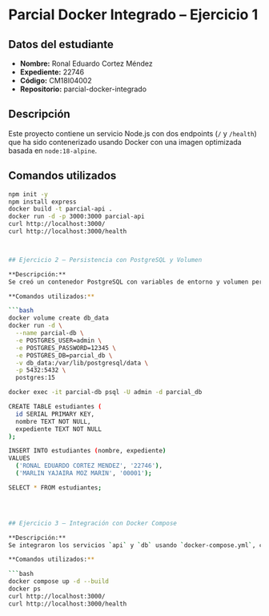 # Parcial Docker Integrado – Ejercicio 1


## Datos del estudiante
- **Nombre:** Ronal Eduardo Cortez Méndez
- **Expediente:** 22746 
- **Código:** CM18I04002 
- **Repositorio:** parcial-docker-integrado

## Descripción
Este proyecto contiene un servicio Node.js con dos endpoints (`/` y `/health`) que ha sido contenerizado usando Docker con una imagen optimizada basada en `node:18-alpine`.

## Comandos utilizados

```bash
npm init -y
npm install express
docker build -t parcial-api .
docker run -d -p 3000:3000 parcial-api
curl http://localhost:3000/
curl http://localhost:3000/health



## Ejercicio 2 – Persistencia con PostgreSQL y Volumen

**Descripción:**  
Se creó un contenedor PostgreSQL con variables de entorno y volumen persistente. Se creó la tabla `estudiantes` y se insertaron registros. Se validó que los datos persisten tras reinicio.

**Comandos utilizados:**

```bash
docker volume create db_data
docker run -d \
  --name parcial-db \
  -e POSTGRES_USER=admin \
  -e POSTGRES_PASSWORD=12345 \
  -e POSTGRES_DB=parcial_db \
  -v db_data:/var/lib/postgresql/data \
  -p 5432:5432 \
  postgres:15

docker exec -it parcial-db psql -U admin -d parcial_db

CREATE TABLE estudiantes (
  id SERIAL PRIMARY KEY,
  nombre TEXT NOT NULL,
  expediente TEXT NOT NULL
);

INSERT INTO estudiantes (nombre, expediente)
VALUES 
  ('RONAL EDUARDO CORTEZ MENDEZ', '22746'),
  ('MARLIN YAJAIRA MOZ MARIN', '00001');

SELECT * FROM estudiantes;




## Ejercicio 3 – Integración con Docker Compose

**Descripción:**  
Se integraron los servicios `api` y `db` usando `docker-compose.yml`, con red compartida, volumen persistente y healthcheck para PostgreSQL. Se usó `.env` para variables.

**Comandos utilizados:**

```bash
docker compose up -d --build
docker ps
curl http://localhost:3000/
curl http://localhost:3000/health
